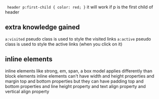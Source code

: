  ` header p:first-child {
    color: red;
 }` it will work if p is the first child of header
  

  ## extra knowledge gained

`a:visited` pseudo class is used to style the visited links
`a:active` pseudo class is used to style the active links (when you click on it)

## inline elements
inline elements like strong, em, span, a box model applies differently than block elements
inline elements can't have width and height properties and margin top and bottom properties but they can have padding top and bottom properties and line height property and text align property and vertical align property 



